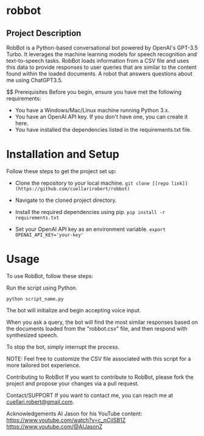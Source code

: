 # robbot

## Project Description 
RobBot is a Python-based conversational bot powered by OpenAI's GPT-3.5 Turbo. It leverages the machine learning models for speech recognition and text-to-speech tasks. RobBot loads information from a CSV file and uses this data to provide responses to user queries that are similar to the content found within the loaded documents. A robot that answers questions about me using ChatGPT3.5.

$$ Prerequisites
Before you begin, ensure you have met the following requirements:

* You have a Windows/Mac/Linux machine running Python 3.x.
* You have an OpenAI API key. If you don't have one, you can create it here.
* You have installed the dependencies listed in the requirements.txt file.

# Installation and Setup
Follow these steps to get the project set up:

* Clone the repository to your local machine.
`git clone [[repo link]](https://github.com/cuellarirobert/robbot)`

* Navigate to the cloned project directory.

* Install the required dependencies using pip.
`pip install -r requirements.txt`


* Set your OpenAI API key as an environment variable.
`export OPENAI_API_KEY='your-key'`

# Usage
To use RobBot, follow these steps:

Run the script using Python.

`python script_name.py`

The bot will initialize and begin accepting voice input.

When you ask a query, the bot will find the most similar responses based on the documents loaded from the "robbot.csv" file, and then respond with synthesized speech.

To stop the bot, simply interrupt the process.

NOTE: Feel free to customize the CSV file associated with this script for a more tailored bot experience.

Contributing to RobBot
If you want to contribute to RobBot, please fork the project and propose your changes via a pull request.

Contact/SUPPORT
If you want to contact me, you can reach me at cuellari.robert@gmail.com.

Acknowledgements
AI Jason for his YouTube content: [https://www.youtube.com/watch?v=c_nCjlSB1Z
](https://www.youtube.com/@AIJasonZ)https://www.youtube.com/@AIJasonZ
